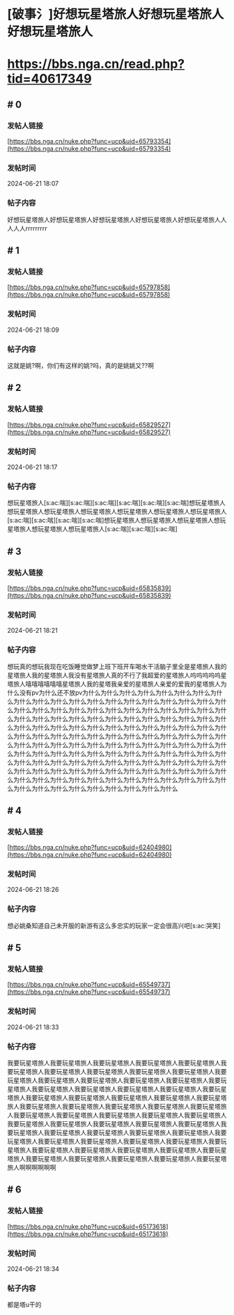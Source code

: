 # [破事氵]好想玩星塔旅人好想玩星塔旅人好想玩星塔旅人
# https://bbs.nga.cn/read.php?tid=40617349

## \# 0
### 发帖人链接
[https://bbs.nga.cn/nuke.php?func=ucp&uid=65793354](https://bbs.nga.cn/nuke.php?func=ucp&uid=65793354)
### 发帖时间
2024-06-21 18:07
### 帖子内容
好想玩星塔旅人好想玩星塔旅人好想玩星塔旅人好想玩星塔旅人好想玩星塔旅人人人人人rrrrrrrrr
## \# 1
### 发帖人链接
[https://bbs.nga.cn/nuke.php?func=ucp&uid=65797858](https://bbs.nga.cn/nuke.php?func=ucp&uid=65797858)
### 发帖时间
2024-06-21 18:09
### 帖子内容
这就是姚?啊，你们有这样的姚?吗，真的是姚姚又??啊
## \# 2
### 发帖人链接
[https://bbs.nga.cn/nuke.php?func=ucp&uid=65829527](https://bbs.nga.cn/nuke.php?func=ucp&uid=65829527)
### 发帖时间
2024-06-21 18:17
### 帖子内容
想玩星塔旅人[s:ac:喘][s:ac:喘][s:ac:喘][s:ac:喘][s:ac:喘][s:ac:喘]想玩星塔旅人想玩星塔旅人想玩星塔旅人想玩星塔旅人想玩星塔旅人想玩星塔旅人想玩星塔旅人[s:ac:喘][s:ac:喘][s:ac:喘][s:ac:喘]想玩星塔旅人想玩星塔旅人想玩星塔旅人想玩星塔旅人想玩星塔旅人想玩星塔旅人[s:ac:喘][s:ac:喘][s:ac:喘]
## \# 3
### 发帖人链接
[https://bbs.nga.cn/nuke.php?func=ucp&uid=65835839](https://bbs.nga.cn/nuke.php?func=ucp&uid=65835839)
### 发帖时间
2024-06-21 18:21
### 帖子内容
想玩真的想玩我现在吃饭睡觉做梦上班下班开车喝水干活脑子里全是星塔旅人我的星塔旅人我的星塔旅人我没有星塔旅人真的不行了我超爱的星塔旅人呜呜呜呜呜星塔旅人嘻嘻嘻嘻嘻嘻星塔旅人我的星塔我亲爱的星塔旅人亲爱的爱我的星塔旅人为什么没有pv为什么还不放pv为什么为什么为什么为什么为什么为什么为什么为什么为什么为什么为什么为什么为什么为什么为什么为什么为什么为什么为什么为什么为什么为什么为什么为什么为什么为什么为什么为什么为什么为什么为什么为什么为什么为什么为什么为什么为什么为什么为什么为什么为什么为什么为什么为什么为什么为什么为什么为什么为什么为什么为什么为什么为什么为什么为什么为什么为什么为什么为什么为什么为什么为什么为什么为什么为什么为什么为什么为什么为什么为什么为什么为什么为什么为什么为什么为什么为什么为什么为什么为什么为什么为什么为什么为什么为什么为什么为什么为什么为什么为什么为什么为什么为什么为什么为什么为什么为什么为什么为什么为什么为什么为什么为什么为什么为什么为什么为什么为什么为什么为什么为什么为什么为什么为什么为什么为什么为什么为什么为什么为什么为什么为什么为什么为什么为什么为什么为什么为什么为什么为什么为什么为什么为什么为什么为什么为什么为什么
## \# 4
### 发帖人链接
[https://bbs.nga.cn/nuke.php?func=ucp&uid=62404980](https://bbs.nga.cn/nuke.php?func=ucp&uid=62404980)
### 发帖时间
2024-06-21 18:26
### 帖子内容
想必姚桑知道自己未开服的新游有这么多忠实的玩家一定会很高兴吧[s:ac:哭笑]
## \# 5
### 发帖人链接
[https://bbs.nga.cn/nuke.php?func=ucp&uid=65549737](https://bbs.nga.cn/nuke.php?func=ucp&uid=65549737)
### 发帖时间
2024-06-21 18:33
### 帖子内容
我要玩星塔旅人我要玩星塔旅人我要玩星塔旅人我要玩星塔旅人我要玩星塔旅人我要玩星塔旅人我要玩星塔旅人我要玩星塔旅人我要玩星塔旅人我要玩星塔旅人我要玩星塔旅人我要玩星塔旅人我要玩星塔旅人我要玩星塔旅人我要玩星塔旅人我要玩星塔旅人我要玩星塔旅人我要玩星塔旅人我要玩星塔旅人我要玩星塔旅人我要玩星塔旅人我要玩星塔旅人我要玩星塔旅人我要玩星塔旅人我要玩星塔旅人我要玩星塔旅人我要玩星塔旅人我要玩星塔旅人我要玩星塔旅人我要玩星塔旅人我要玩星塔旅人我要玩星塔旅人我要玩星塔旅人我要玩星塔旅人我要玩星塔旅人我要玩星塔旅人我要玩星塔旅人我要玩星塔旅人我要玩星塔旅人我要玩星塔旅人我要玩星塔旅人我要玩星塔旅人我要玩星塔旅人我要玩星塔旅人我要玩星塔旅人我要玩星塔旅人我要玩星塔旅人我要玩星塔旅人我要玩星塔旅人我要玩星塔旅人我要玩星塔旅人我要玩星塔旅人我要玩星塔旅人我要玩星塔旅人我要玩星塔旅人我要玩星塔旅人我要玩星塔旅人我要玩星塔旅人我要玩星塔旅人我要玩星塔旅人我要玩星塔旅人我要玩星塔旅人啊啊啊啊啊啊
## \# 6
### 发帖人链接
[https://bbs.nga.cn/nuke.php?func=ucp&uid=65173618](https://bbs.nga.cn/nuke.php?func=ucp&uid=65173618)
### 发帖时间
2024-06-21 18:34
### 帖子内容
都是塔u干的
